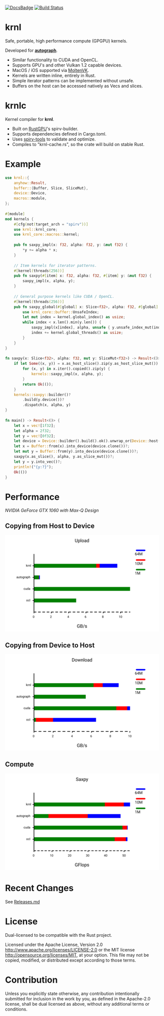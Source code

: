 [![DocsBadge]][Docs]
[![Build Status](https://github.com/charles-r-earp/autograph/workflows/Continuous%20Integration/badge.svg?branch=main)](https://github.com/charles-r-earp/krnl/actions)

[Docs]: https://docs.rs/krnl
[DocsBadge]: https://docs.rs/krnl/badge.svg

# **krnl**
Safe, portable, high performance compute (GPGPU) kernels.

Developed for [**autograph**](https://github.com/charles-r-earp/autograph). 
- Similar functionality to CUDA and OpenCL.
- Supports GPU's and other Vulkan 1.2 capable devices.
- MacOS / iOS supported via [MoltenVK](https://github.com/KhronosGroup/MoltenVK).
- Kernels are written inline, entirely in Rust.
- Simple iterator patterns can be implemented without unsafe.
- Buffers on the host can be accessed natively as Vecs and slices.

# **krnlc**
Kernel compiler for **krnl**. 
- Built on [RustGPU](https://github.com/EmbarkStudios/rust-gpu)'s spirv-builder.
- Supports dependencies defined in Cargo.toml. 
- Uses [spirv-tools](https://github.com/EmbarkStudios/spirv-tools-rs) to validate and optimize. 
- Compiles to "krnl-cache.rs", so the crate will build on stable Rust.

# Example
```rust
use krnl::{
    anyhow::Result,
    buffer::{Buffer, Slice, SliceMut},
    device::Device,
    macros::module,
};

#[module]
mod kernels {
    #[cfg(not(target_arch = "spirv"))]
    use krnl::krnl_core;
    use krnl_core::macros::kernel;

    pub fn saxpy_impl(x: f32, alpha: f32, y: &mut f32) {
        *y += alpha * x;
    }

    // Item kernels for iterator patterns.
    #[kernel(threads(256))]
    pub fn saxpy(#[item] x: f32, alpha: f32, #[item] y: &mut f32) {
        saxpy_impl(x, alpha, y);
    }

    // General purpose kernels like CUDA / OpenCL.
    #[kernel(threads(256))]
    pub fn saxpy_global(#[global] x: Slice<f32>, alpha: f32, #[global] y: UnsafeSlice<f32>) {
        use krnl_core::buffer::UnsafeIndex;
        let mut index = kernel.global_index() as usize;
        while index < x.len().min(y.len()) {
            saxpy_impl(x[index], alpha, unsafe { y.unsafe_index_mut(index) });
            index += kernel.global_threads() as usize;
        }
    }
}

fn saxpy(x: Slice<f32>, alpha: f32, mut y: SliceMut<f32>) -> Result<()> {
    if let Some((x, y)) = x.as_host_slice().zip(y.as_host_slice_mut()) {
        for (x, y) in x.iter().copied().zip(y) {
            kernels::saxpy_impl(x, alpha, y);
        }
        return Ok(());
    } 
    kernels::saxpy::builder()?
        .build(y.device())?
        .dispatch(x, alpha, y) 
}

fn main() -> Result<()> {
    let x = vec![1f32];
    let alpha = 2f32;
    let y = vec![0f32];
    let device = Device::builder().build().ok().unwrap_or(Device::host());
    let x = Buffer::from(x).into_device(device.clone())?;
    let mut y = Buffer::from(y).into_device(device.clone())?;
    saxpy(x.as_slice(), alpha, y.as_slice_mut())?;
    let y = y.into_vec()?;
    println!("{y:?}");
    Ok(())
}
```

# Performance 
*NVIDIA GeForce GTX 1060 with Max-Q Design*
## Copying from Host to Device
![Upload](benches/compute-benches/plots/nv_gtx1060/upload.svg)
## Copying from Device to Host
![Download](benches/compute-benches/plots/nv_gtx1060/download.svg)
## Compute
![Saxpy](benches/compute-benches/plots/nv_gtx1060/saxpy.svg)

# Recent Changes 
See [Releases.md](https://github.com/charles-r-earp/krnl/blob/main/Releases.md)

# License
Dual-licensed to be compatible with the Rust project.

Licensed under the Apache License, Version 2.0 http://www.apache.org/licenses/LICENSE-2.0 or the MIT license http://opensource.org/licenses/MIT, at your option. This file may not be copied, modified, or distributed except according to those terms.

# Contribution
Unless you explicitly state otherwise, any contribution intentionally submitted for inclusion in the work by you, as defined in the Apache-2.0 license, shall be dual licensed as above, without any additional terms or conditions.
